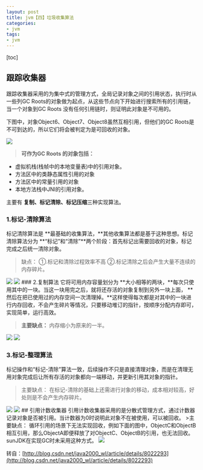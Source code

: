 ```yaml
---
layout: post
title: jvm【四】垃圾收集算法
categories:
- jvm
tags:
- jvm
---
```

[toc]

## 跟踪收集器
跟踪收集器采用的为集中式的管理方式，全局记录对象之间的引用状态，执行时从一些列GC  Roots的对象做为起点，从这些节点向下开始进行搜索所有的引用链，当一个对象到GC  Roots 没有任何引用链时，则证明此对象是不可用的。

下图中，对象Object6、Object7、Object8虽然互相引用，但他们的GC Roots是不可到达的，所以它们将会被判定为是可回收的对象。

<img src="http://img.my.csdn.net/uploads/201210/19/1350633405_4538.jpg"/>

>**可作为GC Roots 的对象包括：**
 - 虚拟机栈(栈帧中的本地变量表)中的引用对象。
 - 方法区中的类静态属性引用的对象
 - 方法区中的常量引用的对象
 - 本地方法栈中JNI的引用对象。

主要有 **复制、标记清除、标记压缩**三种实现算法。 
### 1.标记-清除算法 
标记清除算法是 **最基础的收集算法，**其他收集算法都是基于这种思想。标记清除算法分为 **“标记”和“清除”**两个阶段：首先标记出需要回收的对象，标记完成之后统一清除对象。

>缺点：
①.标记和清除过程效率不高 
②.标记清除之后会产生大量不连续的内存碎片。
<img src="http://img.my.csdn.net/uploads/201209/28/1348835531_1215.jpg"/>

<img src="http://img.my.csdn.net/uploads/201209/28/1348828924_1509.jpg"/>
### 2.复制算法
它将可用内存容量划分为 **大小相等的两块，**每次只使用其中的一块。当这一块用完之后，就将还存活的对象复制到另外一块上面， **然后在把已使用过的内存空间一次清理掉。**这样使得每次都是对其中的一块进行内存回收，不会产生碎片等情况，只要移动堆订的指针，按顺序分配内存即可，实现简单，运行高效。

>**主要缺点：**
内存缩小为原来的一半。
<img src="http://img.my.csdn.net/uploads/201209/28/1348835642_3664.jpg"/>

<img src="http://img.my.csdn.net/uploads/201209/28/1348831439_4326.jpg"/>


### 3.标记-整理算法
标记操作和“标记-清除”算法一致，后续操作不只是直接清理对象，而是在清理无用对象完成后让所有存活的对象都向一端移动，并更新引用其对象的指针。
>主要缺点：
在标记-清除的基础上还需进行对象的移动，成本相对较高，好处则是不会产生内存碎片。

<img src="http://img.my.csdn.net/uploads/201209/28/1348836437_1818.jpg"/>

<img src="http://img.my.csdn.net/uploads/201209/28/1348831719_8025.jpg"/>
## 引用计数收集器
引用计数收集器采用的是分散式管理方式，通过计数器记录对象是否被引用。当计数器为0时说明此对象不在被使用，可以被回收。
>主要缺点：
循环引用的场景下无法实现回收，例如下面的图中，ObjectC和ObjectB相互引用，那么ObjectA即便释放了对ObjectC、ObjectB的引用，也无法回收。sunJDK在实现GC时未采用这种方式。

<img src="http://img.my.csdn.net/uploads/201209/28/1348837486_3638.jpg"/>

转自：[http://blog.csdn.net/java2000_wl/article/details/8022293](http://blog.csdn.net/java2000_wl/article/details/8022293)